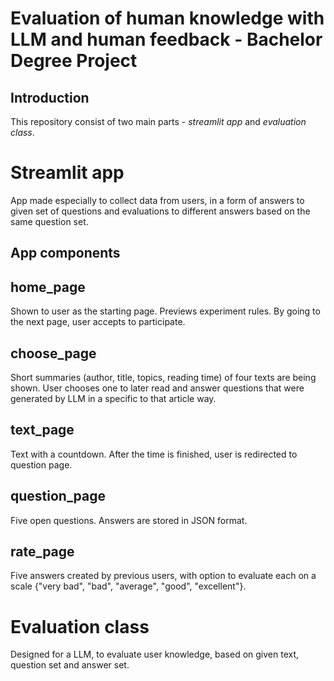 # Evaluation of human knowledge with LLM and human feedback - Bachelor Degree Project

## Introduction

This repository consist of two main parts - *streamlit app* and *evaluation class*.

# Streamlit app

App made especially to collect data from users, in a form of answers to given set of questions and evaluations to different answers based on the same question set.

## App components

## home_page

Shown to user as the starting page. Previews experiment rules. By going to the next page, user accepts to participate.

## choose_page

Short summaries (author, title, topics, reading time) of four texts are being shown. User chooses one to later read and answer questions that were generated by LLM in a specific to that article way.

## text_page

Text with a countdown. After the time is finished, user is redirected to question page.

## question_page

Five open questions. Answers are stored in JSON format.

## rate_page

Five answers created by previous users, with option to evaluate each on a scale {"very bad", "bad", "average", "good", "excellent"}.

# Evaluation class

Designed for a LLM, to evaluate user knowledge, based on given text, question set and answer set.



